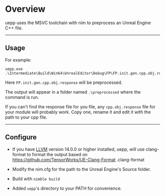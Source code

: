# Overview
uepp uses the MSVC toolchain with nim to preprocess an Unreal Engine C++ file.

---
## Usage
For example:
```
uepp.exe .\Intermediate\Build\Win64\UnrealEditor\Debug\FP\FP.init.gen.cpp.obj.response
```

Here `FP.init.gen.cpp.obj.response` will be preprocessed.

The output will appear in a folder named `.\preprocessed` where the command is run.

If you can't find the response file for you file, any `cpp.obj.response` file for your
module will probably work. Copy one, rename it and edit it with the path to your cpp file.

---
## Configure
  * If you have [LLVM](https://llvm.org/) version 14.0.0 or higher installed, uepp, will
use clang-format to format the output based on https://github.com/TensorWorks/UE-Clang-Format .clang-format

  * Modify the nim.cfg for the path to the Unreal Engine's Source folder.

  * Build with `nimble build`

  * Added `uepp`'s directory to your PATH for convenience.